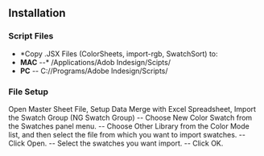 ## Installation
### Script Files

- *Copy .JSX Files (ColorSheets, import-rgb, SwatchSort) to:
-  __MAC__
--* /Applications/Adob Indesign/Scipts/
- __PC__
--  C://Programs/Adobe Indesign/Scripts/
### File Setup
Open Master Sheet File, Setup Data Merge with Excel Spreadsheet, Import the Swatch Group (NG Swatch Group)
-- Choose New Color Swatch from the Swatches panel menu.
-- Choose Other Library from the Color Mode list, and then select the file from which you want to import swatches.
-- Click Open.
-- Select the swatches you want import.
-- Click OK.


